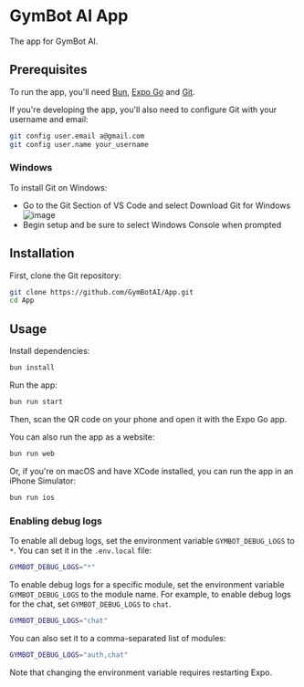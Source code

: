 # GymBot AI App

The app for GymBot AI.

## Prerequisites

To run the app, you'll need [Bun](https://bun.sh), [Expo Go](https://apps.apple.com/us/app/expo-go/id982107779)
and [Git](https://git-scm.com).

If you're developing the app, you'll also need to configure Git with your username
and email:

```sh
git config user.email a@gmail.com
git config user.name your_username
```

### Windows

To install Git on Windows:

- Go to the Git Section of VS Code and select Download Git for Windows
  ![image](https://github.com/GymBotAI/App/assets/94528565/4707d973-ab8a-4ba6-bb21-bd87c6b8690f)
- Begin setup and be sure to select Windows Console when prompted

## Installation

First, clone the Git repository:

```sh
git clone https://github.com/GymBotAI/App.git
cd App
```

## Usage

Install dependencies:

```sh
bun install
```

<!-- If you're not on Windows, you should also configure Git hooks. This will
format your code before you commit. If you're on Windows, you'll need to
manually format your code before you commit by running `pnpm run format`.

```sh
git config core.hooksPath .githooks
``` -->

Run the app:

```sh
bun run start
```

Then, scan the QR code on your phone and open it with the Expo Go app.

You can also run the app as a website:

```sh
bun run web
```

Or, if you're on macOS and have XCode installed, you can run the app in
an iPhone Simulator:

```sh
bun run ios
```

### Enabling debug logs

To enable all debug logs, set the environment variable `GYMBOT_DEBUG_LOGS` to `*`.
You can set it in the `.env.local` file:

```sh
GYMBOT_DEBUG_LOGS="*"
```

To enable debug logs for a specific module, set the environment variable
`GYMBOT_DEBUG_LOGS` to the module name. For example, to enable debug logs for
the chat, set `GYMBOT_DEBUG_LOGS` to `chat`.

```sh
GYMBOT_DEBUG_LOGS="chat"
```

You can also set it to a comma-separated list of modules:

```sh
GYMBOT_DEBUG_LOGS="auth,chat"
```

Note that changing the environment variable requires restarting Expo.
